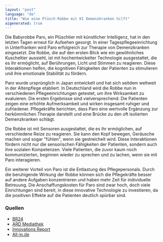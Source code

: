 ```yaml
---
layout: "post"
language: "de"
title: "Wie eine Plüsch-Robbe mit KI Demenzkranken hilft"
aigenerated: true
---
```


Die Babyrobbe Paro, ein Plüschtier mit künstlicher Intelligenz, hat in den letzten Tagen erneut für Aufsehen gesorgt. In einer Tagespflegeeinrichtung in Unterfranken wird Paro erfolgreich zur Therapie von Demenzkranken eingesetzt. Die Robbe, die auf den ersten Blick wie ein gewöhnliches Kuscheltier aussieht, ist mit hochentwickelter Technologie ausgestattet, die es ihr ermöglicht, auf Berührungen, Licht und Stimmen zu reagieren. Diese Interaktionen helfen, die kognitiven Fähigkeiten der Patienten zu stimulieren und ihre emotionale Stabilität zu fördern.

<!--more-->

Paro wurde ursprünglich in Japan entwickelt und hat sich seitdem weltweit in der Altenpflege etabliert. In Deutschland wird die Robbe nun in verschiedenen Pflegeeinrichtungen getestet, um ihre Wirksamkeit zu evaluieren. Die ersten Ergebnisse sind vielversprechend: Die Patienten zeigen eine erhöhte Aufmerksamkeit und wirken insgesamt ruhiger und zufriedener. Pflegekräfte berichten, dass Paro eine wertvolle Ergänzung zur herkömmlichen Therapie darstellt und eine Brücke zu den oft isolierten Demenzkranken schlägt.

Die Robbe ist mit Sensoren ausgestattet, die es ihr ermöglichen, auf verschiedene Reize zu reagieren. Sie kann den Kopf bewegen, Geräusche machen und sogar "fühlen", wenn sie gestreichelt wird. Diese Interaktionen fördern nicht nur die sensorischen Fähigkeiten der Patienten, sondern auch ihre sozialen Kompetenzen. Viele Patienten, die zuvor kaum noch kommunizierten, beginnen wieder zu sprechen und zu lachen, wenn sie mit Paro interagieren.

Ein weiterer Vorteil von Paro ist die Entlastung des Pflegepersonals. Durch die beruhigende Wirkung der Robbe können sich die Pflegekräfte besser auf andere Aufgaben konzentrieren und haben mehr Zeit für individuelle Betreuung. Die Anschaffungskosten für Paro sind zwar hoch, doch viele Einrichtungen sind bereit, in diese innovative Technologie zu investieren, da die positiven Effekte auf die Patienten deutlich spürbar sind.

### Quellen
- [BR24](https://www.br.de/nachrichten/bayern/babyrobbe-paro-plueschtier-mit-kuenstlicher-intelligenz-fuer-demenzkranke-in-unterfranken,UpEBp9p)
- [ARD Mediathek](https://www.ardmediathek.de/video/frankenschau-aktuell/mit-ki-gegen-demenz/br/Y3JpZDovL2JyLmRlL2Jyb2FkY2FzdC9GMjAyNFdPMDEyMzA0QTAvc2VjdGlvbi8wZmJhMGQ4Yi1jN2ZlLTQzZWMtOWEzZS00MTRjY2YwNmJlMGE)
- [Innovations Report](https://www.innovations-report.de/gesundheit-leben/medizin-gesundheit/roboter-robbe-therapiert-demenzkranke-174744/)
- [All-in.de](https://www.all-in.de/allgaeu/pluesch-robbe-emma-laesst-demenzkranke-aufleben-104225875)
